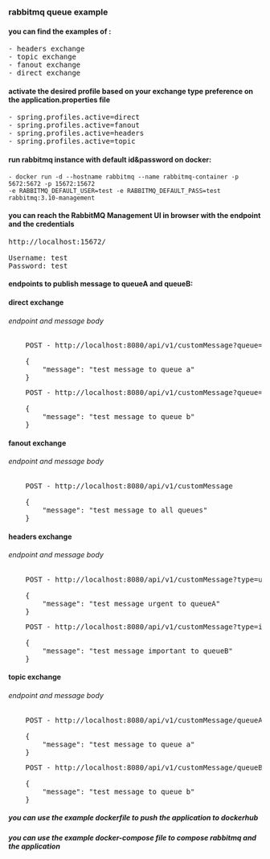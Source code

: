 
### rabbitmq queue example
#### you can find the examples of : 
<pre>
- headers exchange 
- topic exchange
- fanout exchange
- direct exchange
</pre>

#### activate the desired profile based on your exchange type preference on the application.properties file
<pre>
- spring.profiles.active=direct
- spring.profiles.active=fanout
- spring.profiles.active=headers
- spring.profiles.active=topic
</pre>
#### run rabbitmq instance with default id&password on docker:

```console
- docker run -d --hostname rabbitmq --name rabbitmq-container -p 5672:5672 -p 15672:15672 
-e RABBITMQ_DEFAULT_USER=test -e RABBITMQ_DEFAULT_PASS=test rabbitmq:3.10-management
```
#### you can reach the RabbitMQ Management UI in browser with the endpoint and the credentials
<pre>
http://localhost:15672/

Username: test
Password: test
</pre>
#### endpoints to publish message to queueA and queueB:

#### direct exchange

###### endpoint and message body
<pre>
    POST - http://localhost:8080/api/v1/customMessage?queue=queue-a

    {
        "message": "test message to queue a"
    }
</pre>

<pre>
    POST - http://localhost:8080/api/v1/customMessage?queue=queue-b

    {
        "message": "test message to queue b"
    }
</pre>

#### fanout exchange

###### endpoint and message body
<pre>
    POST - http://localhost:8080/api/v1/customMessage

    {
        "message": "test message to all queues"
    }
</pre>

#### headers exchange

###### endpoint and message body

<pre>
    POST - http://localhost:8080/api/v1/customMessage?type=urgent

    {
        "message": "test message urgent to queueA"
    }
</pre>

<pre>
    POST - http://localhost:8080/api/v1/customMessage?type=important

    {
        "message": "test message important to queueB"
    }
</pre>


#### topic exchange

###### endpoint and message body

<pre>
    POST - http://localhost:8080/api/v1/customMessage/queueA

    {
        "message": "test message to queue a"
    }
</pre>

<pre>
    POST - http://localhost:8080/api/v1/customMessage/queueB

    {
        "message": "test message to queue b"
    }
</pre>

##### you can use the example dockerfile to push the application to dockerhub

##### you can use the example docker-compose file to compose rabbitmq and the application